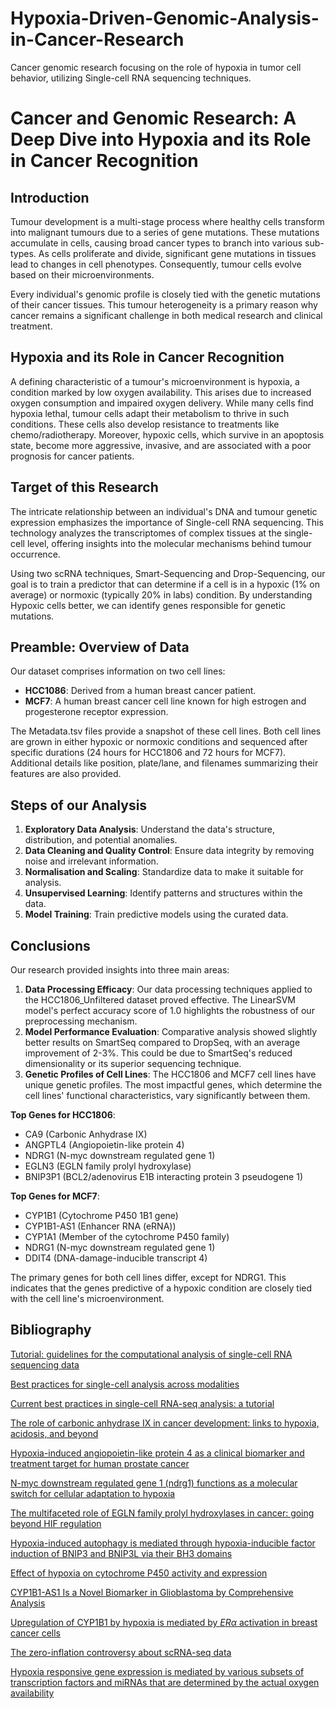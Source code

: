 # Hypoxia-Driven-Genomic-Analysis-in-Cancer-Research
Cancer genomic research focusing on the role of hypoxia in tumor cell behavior, utilizing Single-cell RNA sequencing techniques.

# Cancer and Genomic Research: A Deep Dive into Hypoxia and its Role in Cancer Recognition

## Introduction

Tumour development is a multi-stage process where healthy cells transform into malignant tumours due to a series of gene mutations. These mutations accumulate in cells, causing broad cancer types to branch into various sub-types. As cells proliferate and divide, significant gene mutations in tissues lead to changes in cell phenotypes. Consequently, tumour cells evolve based on their microenvironments.

Every individual's genomic profile is closely tied with the genetic mutations of their cancer tissues. This tumour heterogeneity is a primary reason why cancer remains a significant challenge in both medical research and clinical treatment.

## Hypoxia and its Role in Cancer Recognition

A defining characteristic of a tumour's microenvironment is hypoxia, a condition marked by low oxygen availability. This arises due to increased oxygen consumption and impaired oxygen delivery. While many cells find hypoxia lethal, tumour cells adapt their metabolism to thrive in such conditions. These cells also develop resistance to treatments like chemo/radiotherapy. Moreover, hypoxic cells, which survive in an apoptosis state, become more aggressive, invasive, and are associated with a poor prognosis for cancer patients.

## Target of this Research

The intricate relationship between an individual's DNA and tumour genetic expression emphasizes the importance of Single-cell RNA sequencing. This technology analyzes the transcriptomes of complex tissues at the single-cell level, offering insights into the molecular mechanisms behind tumour occurrence. 

Using two scRNA techniques, Smart-Sequencing and Drop-Sequencing, our goal is to train a predictor that can determine if a cell is in a hypoxic (1% on average) or normoxic (typically 20% in labs) condition. By understanding Hypoxic cells better, we can identify genes responsible for genetic mutations.

## Preamble: Overview of Data

Our dataset comprises information on two cell lines:

- **HCC1086**: Derived from a human breast cancer patient.
- **MCF7**: A human breast cancer cell line known for high estrogen and progesterone receptor expression.

The Metadata.tsv files provide a snapshot of these cell lines. Both cell lines are grown in either hypoxic or normoxic conditions and sequenced after specific durations (24 hours for HCC1806 and 72 hours for MCF7). Additional details like position, plate/lane, and filenames summarizing their features are also provided.

## Steps of our Analysis

1. **Exploratory Data Analysis**: Understand the data's structure, distribution, and potential anomalies.
2. **Data Cleaning and Quality Control**: Ensure data integrity by removing noise and irrelevant information.
3. **Normalisation and Scaling**: Standardize data to make it suitable for analysis.
4. **Unsupervised Learning**: Identify patterns and structures within the data.
5. **Model Training**: Train predictive models using the curated data.

## Conclusions

Our research provided insights into three main areas:

1. **Data Processing Efficacy**: Our data processing techniques applied to the HCC1806_Unfiltered dataset proved effective. The LinearSVM model's perfect accuracy score of 1.0 highlights the robustness of our preprocessing mechanism.
2. **Model Performance Evaluation**: Comparative analysis showed slightly better results on SmartSeq compared to DropSeq, with an average improvement of 2-3%. This could be due to SmartSeq's reduced dimensionality or its superior sequencing technique.
3. **Genetic Profiles of Cell Lines**: The HCC1806 and MCF7 cell lines have unique genetic profiles. The most impactful genes, which determine the cell lines' functional characteristics, vary significantly between them.

**Top Genes for HCC1806**:
- CA9 (Carbonic Anhydrase IX)
- ANGPTL4 (Angiopoietin-like protein 4)
- NDRG1 (N-myc downstream regulated gene 1)
- EGLN3 (EGLN family prolyl hydroxylase)
- BNIP3P1 (BCL2/adenovirus E1B interacting protein 3 pseudogene 1)

**Top Genes for MCF7**:
- CYP1B1 (Cytochrome P450 1B1 gene)
- CYP1B1-AS1 (Enhancer RNA (eRNA))
- CYP1A1 (Member of the cytochrome P450 family)
- NDRG1 (N-myc downstream regulated gene 1)
- DDIT4 (DNA-damage-inducible transcript 4)

The primary genes for both cell lines differ, except for NDRG1. This indicates that the genes predictive of a hypoxic condition are closely tied with the cell line's microenvironment.

## Bibliography

[Tutorial: guidelines for the computational analysis of single-cell RNA sequencing data](https://www.nature.com/articles/s41596-020-00409-w)

[Best practices for single-cell analysis across modalities](https://www.nature.com/articles/s41576-023-00586-w)

[Current best practices in single-cell RNA-seq analysis: a tutorial](https://www.embopress.org/doi/full/10.15252/msb.20188746)

[The role of carbonic anhydrase IX in cancer development: links to hypoxia, acidosis, and beyond](https://www.ncbi.nlm.nih.gov/pmc/articles/PMC6647366/)

[Hypoxia-induced angiopoietin-like protein 4 as a clinical biomarker and treatment target for human prostate cancer](https://pubmed.ncbi.nlm.nih.gov/28560449/)

[N-myc downstream regulated gene 1 (ndrg1) functions as a molecular switch for cellular adaptation to hypoxia](https://pubmed.ncbi.nlm.nih.gov/36214665/)

[The multifaceted role of EGLN family prolyl hydroxylases in cancer: going beyond HIF regulation](https://www.nature.com/articles/s41388-022-02378-8)

[Hypoxia-induced autophagy is mediated through hypoxia-inducible factor induction of BNIP3 and BNIP3L via their BH3 domains](https://pubmed.ncbi.nlm.nih.gov/19273585/)

[Effect of hypoxia on cytochrome P450 activity and expression](https://pubmed.ncbi.nlm.nih.gov/15180495/)

[CYP1B1-AS1 Is a Novel Biomarker in Glioblastoma by Comprehensive Analysis](https://www.hindawi.com/journals/dm/2021/8565943/)

[Upregulation of CYP1B1 by hypoxia is mediated by $ER\alpha$ activation in breast cancer cells](https://pubmed.ncbi.nlm.nih.gov/35812067/)

[The zero-inflation controversy about scRNA-seq data](https://genomebiology.biomedcentral.com/articles/10.1186/s13059-022-02601-5)

[Hypoxia responsive gene expression is mediated by various subsets of transcription factors and miRNAs that are determined by the actual oxygen availability](https://www.iris.sssup.it/bitstream/11382/326566/1/New%20Phytol%202011.pdf)
